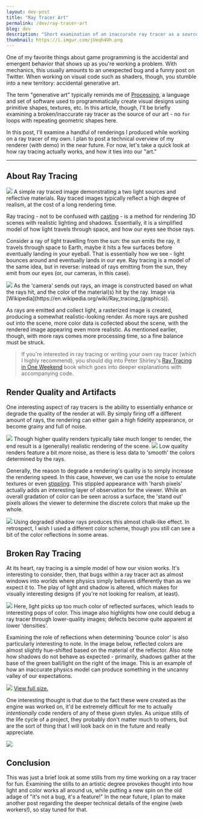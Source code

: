 ```yaml
---
layout: dev-post
title: "Ray Tracer Art"
permalink: /dev/ray-tracer-art
blog: dev
description: "Short examination of an inaccurate ray tracer as a source of generative art."
thumbnail: https://i.imgur.com/jUeqh4Uh.png
---
```


One of my favorite things about game programming is the accidental and emergent behavior that shows up as you're working a problem. With mechanics, this usually amounts to an unexpected bug and a funny post on Twitter. When working on visual code such as shaders, though, you stumble into a new territory: accidental generative art.

The term "generative art" typically reminds me of [Processing](https://processing.org/), a language and set of software used to programmatically create visual designs using primitive shapes, textures, etc. In this article, though, I'll be briefly examining a broken/inaccurate ray tracer as the source of our art - no `for` loops with repeating geometric shapes here.

In this post, I'll examine a handful of renderings I produced while working on a ray tracer of my own. I plan to post a technical overview of my renderer (with demo) in the near future. For now, let's take a quick look at how ray tracing actually works, and how it ties into our "art."

---

## About Ray Tracing

<img src="https://imgur.com/bAsZMqe.png" />
<label>A simple ray traced image demonstrating a two light sources and reflective materials. Ray traced images typically reflect a high degree of realism, at the cost of a long rendering time.</label>

Ray tracing - not to be confused with [casting](/dev/raycasting) - is a method for rendering 3D scenes with realistic lighting and shadows. Essentially, it is a simplified model of how light travels through space, and how our eyes see those rays.

Consider a ray of light travelling from the sun: the sun emits the ray, it travels through space to Earth, maybe it hits a few surfaces before eventually landing in your eyeball. That is essentially how we see - light bounces around and eventually lands in our eye. Ray tracing is a model of the same idea, but in reverse: instead of rays emitting from the sun, they emit from our eyes (or, our cameras, in this case).

<img src="https://i.imgur.com/yXEmWkL.jpg" />
<label>As the 'camera' sends out rays, an image is constructed based on what the rays hit, and the color of the material(s) hit by the ray. Image via [Wikipedia](https://en.wikipedia.org/wiki/Ray_tracing_(graphics)).</label>

As rays are emitted and collect light, a rasterized image is created, producing a somewhat realistic-looking render. As more rays are pushed out into the scene, more color data is collected about the scene, with the rendered image appearing even more realistic. As mentioned earlier, though, with more rays comes more processing time, so a fine balance must be struck.

 >If you're interested in ray tracing or writing your own ray tracer (which I highly recommend), you should dig into Peter Shirley's [Ray Tracing in One Weekend](https://archive.fo/dQe61) book which goes into deeper explanations with accompanying code.


## Render Quality and Artifacts

One interesting aspect of ray tracers is the ability to essentially enhance or degrade the quality of the render at will. By simply firing off a different amount of rays, the rendering can either gain a high fidelity appearance, or become grainy and full of noise.

<img src="https://imgur.com/uBf9V4p.png" />
<label>Though higher quality renders typically take much longer to render, the end result is a (generally) realistic rendering of the scene.</label>

<img src="https://imgur.com/kY9ExJk.png" />
<label>Low quality renders feature a bit more noise, as there is less data to 'smooth' the colors determined by the rays.</label>

Generally, the reason to degrade a rendering's quality is to simply increase the rendering speed. In this case, however, we can use the noise to emulate textures or even [stippling](https://en.wikipedia.org/wiki/Stippling). This stippled appearance with 'harsh pixels' actually adds an interesting layer of observation for the viewer. While an overall gradation of color can be seen across a surface, the 'stand out' pixels allows the viewer to determine the discrete colors that make up the whole.

<img src="https://imgur.com/0Sg2FDe.png" />
<label>Using degraded shadow rays produces this almost chalk-like effect. In retrospect, I wish I used a different color scheme, though you still can see a bit of the color reflections in some areas.</label>

## Broken Ray Tracing

At its heart, ray tracing is a simple model of how our vision works. It's interesting to consider, then, that bugs within a ray tracer act as almost windows into worlds where physics simply behaves differently than as we expect it to. The play of light and shadow is altered, which makes for visually interesting designs (if you're not looking for realism, at least).

<img src="https://imgur.com/VoxB4fl.png" />
<label>Here, light picks up too much color of reflected surfaces, which leads to interesting pops of color. This image also highlights how one could debug a ray tracer through lower-quality images; defects become quite apparent at lower 'densities'.</label>


Examining the role of reflections when determining 'bounce color' is also particularly interesting to note. In the image below, reflected colors are almost slightly hue-shifted based on the material of the reflector. Also note how shadows do not behave as expected - primarily, shadows gather at the base of the green ball/light on the right of the image. This is an example of how an inaccurate physics model can produce something in the uncanny valley of our expectations.

<img src="https://imgur.com/3zWm7cfh.png" />
<label><a href="https://imgur.com/3zWm7cf.png" target="_blank">View full size.</a></label>


One interesting thought is that due to the fact these were created as the engine was worked on, it'd be extremely difficult for me to actually _intentionally_ code renders of any of these given styles. As unique stills of the life cycle of a project, they probably don't matter much to others, but are the sort of thing that I will look back on in the future and really appreciate.

<img src="https://imgur.com/CkZEhpu.png" />


## Conclusion

This was just a brief look at some stills from my time working on a ray tracer for fun. Examining the stills to an artistic degree provokes thought into how light and color works all around us, while putting a new spin on the old adage of "it's not a bug, it's a feature!" In the near future, I plan to make another post regarding the deeper technical details of the engine (web workers!), so stay tuned for that.